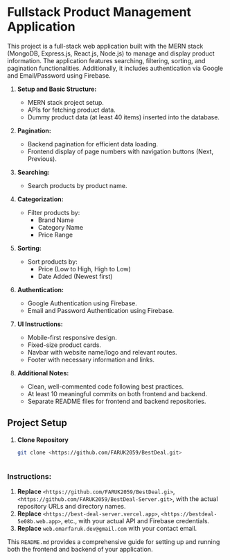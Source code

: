 # Fullstack Product Management Application

This project is a full-stack web application built with the MERN stack (MongoDB, Express.js, React.js, Node.js) to manage and display product information. The application features searching, filtering, sorting, and pagination functionalities. Additionally, it includes authentication via Google and Email/Password using Firebase.


1. **Setup and Basic Structure:**
   - MERN stack project setup.
   - APIs for fetching product data.
   - Dummy product data (at least 40 items) inserted into the database.

2. **Pagination:**
   - Backend pagination for efficient data loading.
   - Frontend display of page numbers with navigation buttons (Next, Previous).

3. **Searching:**
   - Search products by product name.

4. **Categorization:**
   - Filter products by:
     - Brand Name
     - Category Name
     - Price Range

5. **Sorting:**
   - Sort products by:
     - Price (Low to High, High to Low)
     - Date Added (Newest first)

6. **Authentication:**
   - Google Authentication using Firebase.
   - Email and Password Authentication using Firebase.

7. **UI Instructions:**
   - Mobile-first responsive design.
   - Fixed-size product cards.
   - Navbar with website name/logo and relevant routes.
   - Footer with necessary information and links.

8. **Additional Notes:**
   - Clean, well-commented code following best practices.
   - At least 10 meaningful commits on both frontend and backend.
   - Separate README files for frontend and backend repositories.

## Project Setup

1. **Clone Repository**

   ```bash
   git clone <https://github.com/FARUK2059/BestDeal.git>


   
### Instructions:

1. **Replace** `<https://github.com/FARUK2059/BestDeal.gi>`, `<https://github.com/FARUK2059/BestDeal-Server.git>`, with the actual repository URLs and directory names.
2. **Replace** `<https://best-deal-server.vercel.app>`,  `<https://bestdeal-5e08b.web.app>`, etc., with your actual API and Firebase credentials.
3. **Replace** `web.omarfaruk.dev@gmail.com` with your contact email.

This `README.md` provides a comprehensive guide for setting up and running both the frontend and backend of your application.

